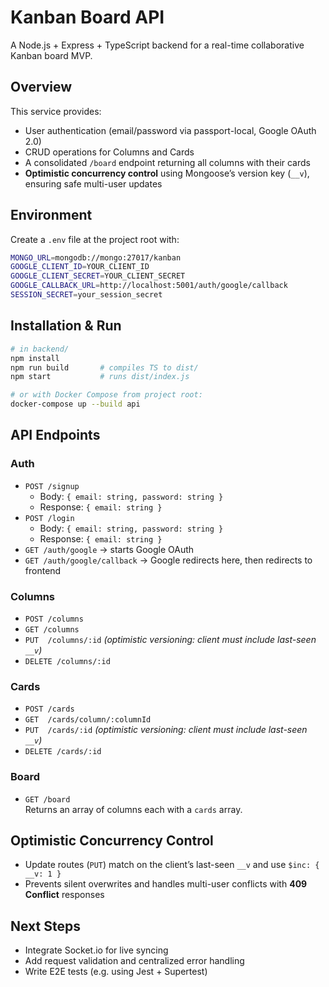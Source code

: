 # Kanban Board API

A Node.js + Express + TypeScript backend for a real-time collaborative Kanban board MVP.

## Overview  
This service provides:  
- User authentication (email/password via passport-local, Google OAuth 2.0)  
- CRUD operations for Columns and Cards  
- A consolidated `/board` endpoint returning all columns with their cards  
- **Optimistic concurrency control** using Mongoose’s version key (`__v`), ensuring safe multi-user updates  

## Environment

Create a `.env` file at the project root with:

~~~bash
MONGO_URL=mongodb://mongo:27017/kanban
GOOGLE_CLIENT_ID=YOUR_CLIENT_ID
GOOGLE_CLIENT_SECRET=YOUR_CLIENT_SECRET
GOOGLE_CALLBACK_URL=http://localhost:5001/auth/google/callback
SESSION_SECRET=your_session_secret
~~~

## Installation & Run

~~~bash
# in backend/
npm install
npm run build       # compiles TS to dist/
npm start           # runs dist/index.js

# or with Docker Compose from project root:
docker-compose up --build api
~~~

## API Endpoints

### Auth  
- `POST /signup`  
  - Body: `{ email: string, password: string }`  
  - Response: `{ email: string }`  
- `POST /login`  
  - Body: `{ email: string, password: string }`  
  - Response: `{ email: string }`  
- `GET /auth/google` → starts Google OAuth  
- `GET /auth/google/callback` → Google redirects here, then redirects to frontend

### Columns  
- `POST /columns`  
- `GET /columns`  
- `PUT  /columns/:id` *(optimistic versioning: client must include last-seen `__v`)*  
- `DELETE /columns/:id`

### Cards  
- `POST /cards`  
- `GET  /cards/column/:columnId`  
- `PUT  /cards/:id` *(optimistic versioning: client must include last-seen `__v`)*  
- `DELETE /cards/:id`

### Board  
- `GET /board`  
  Returns an array of columns each with a `cards` array.

## Optimistic Concurrency Control  
- Update routes (`PUT`) match on the client’s last-seen `__v` and use `$inc: { __v: 1 }`  
- Prevents silent overwrites and handles multi-user conflicts with **409 Conflict** responses

## Next Steps  
- Integrate Socket.io for live syncing  
- Add request validation and centralized error handling  
- Write E2E tests (e.g. using Jest + Supertest)  
